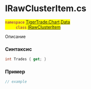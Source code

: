 
# IRawClusterItem.cs
<mark style="color:purple;">`namespace` [TigerTrade.Chart](../../../../TigerTrade.Chart.md).[Data](../../../../TigerTrade.Chart/Data.md)  
&nbsp;&nbsp;&nbsp;&nbsp;&nbsp;&nbsp;&nbsp;&nbsp;&nbsp;`class` [IRawClusterItem](../../IRawClusterItem.cs.md)

Описание

### Синтаксис
```csharp
int Trades { get; }
```
### Пример  
```csharp
// example
```

